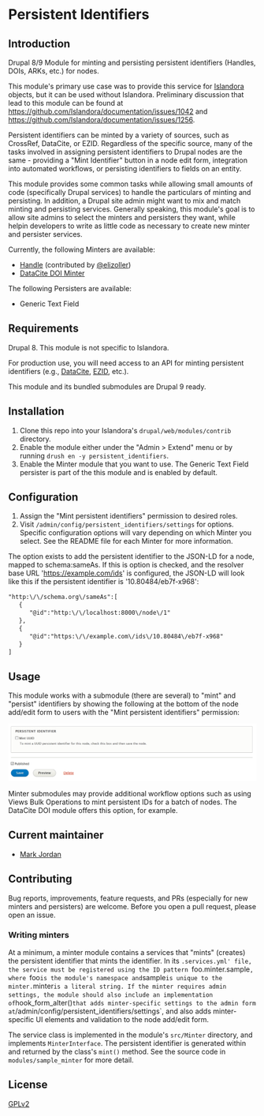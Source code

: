 # Persistent Identifiers


## Introduction

Drupal 8/9 Module for minting and persisting persistent identifiers (Handles, DOIs, ARKs, etc.) for nodes.

This module's primary use case was to provide this service for [Islandora](https://islandora.ca/) objects, but it can be used without Islandora. Preliminary discussion that lead to this module can be found at https://github.com/Islandora/documentation/issues/1042 and https://github.com/Islandora/documentation/issues/1256.

Persistent identifiers can be minted by a variety of sources, such as CrossRef, DataCite, or EZID. Regardless of the specific source, many of the tasks involved in assigning persistent identifiers to Drupal nodes are the same - providing a "Mint Identifier" button in a node edit form, integration into automated workflows, or persisting identifiers to fields on an entity.

This module provides some common tasks while allowing small amounts of code (specifically Drupal services) to handle the particulars of minting and persisting. In addition, a Drupal site admin might want to mix and match minting and persisting services. Generally speaking, this module's goal is to allow site admins to select the minters and persisters they want, while helpin developers to write as little code as necessary to create new minter and persister services.

Currently, the following Minters are available:

* [Handle](modules/hdl) (contributed by [@elizoller](https://github.com/elizoller))
* [DataCite DOI Minter](modules/doi_datacite/README.md)

The following Persisters are available:

* Generic Text Field

## Requirements

Drupal 8. This module is not specific to Islandora.

For production use, you will need access to an API for minting persistent identifiers (e.g., [DataCite](https://datacite.org/), [EZID](https://ezid.cdlib.org/), etc.).

This module and its bundled submodules are Drupal 9 ready.

## Installation

1. Clone this repo into your Islandora's `drupal/web/modules/contrib` directory.
1. Enable the module either under the "Admin > Extend" menu or by running `drush en -y persistent_identifiers`.
1. Enable the Minter module that you want to use. The Generic Text Field persister is part of the this module and is enabled by default.

## Configuration

1. Assign the "Mint persistent identifiers" permission to desired roles.
1. Visit `/admin/config/persistent_identifiers/settings` for options. Specific configuration options will vary depending on which Minter you select. See the README file for each Minter for more information.

The option exists to add the persistent identifier to the JSON-LD for a node, mapped to schema:sameAs. If this is option is checked, and the resolver base URL 'https://example.com/ids' is configured, the JSON-LD will look like this if the persistent identifier is '10.80484/eb7f-x968':

```
"http:\/\/schema.org\/sameAs":[
   {
      "@id":"http:\/\/localhost:8000\/node\/1"
   },
   {
      "@id":"https:\/\/example.com\/ids\/10.80484\/eb7f-x968"
   }
]
```

## Usage

This module works with a submodule (there are several) to "mint" and "persist" identifiers by showing the following at the bottom of the node add/edit form to users with the "Mint persistent identifiers" permission:

![Mint checkbox](docs/images/mint_checkbox.png)

Minter submodules may provide additional workflow options such as using Views Bulk Operations to mint persistent IDs for a batch of nodes. The DataCite DOI module offers this option, for example.

## Current maintainer

* [Mark Jordan](https://github.com/mjordan)

## Contributing

Bug reports, improvements, feature requests, and PRs (especially for new minters and persisters) are welcome. Before you open a pull request, please open an issue.

### Writing minters

At a minimum, a minter module contains a services that "mints" (creates) the persistent identifier that mints the identifier. In its `.services.yml' file, the service must be registered using the ID pattern `foo.minter.sample`, where `foo` is the module's namespace and `sample` is unique to the minter. `minter` is a literal string. If the minter requires admin settings, the module should also include an implementation of `hook_form_alter()` that adds minter-specific settings to the admin form at `/admin/config/persistent_identifiers/settings`, and also adds minter-specific UI elements and validation to the node add/edit form.

The service class is implemented in the module's `src/Minter` directory, and implements `MinterInterface`. The persistent identifier is generated within and returned by the class's `mint()` method. See the source code in `modules/sample_minter` for more detail.

## License

[GPLv2](http://www.gnu.org/licenses/gpl-2.0.txt)
